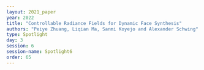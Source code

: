 ```yaml
---
layout: 2021_paper
year: 2022
title: "Controllable Radiance Fields for Dynamic Face Synthesis"
authors: "Peiye Zhuang, Liqian Ma, Sanmi Koyejo and Alexander Schwing"
type: Spotlight
day: 3
session: 6
session-name: Spotlight6
order: 65
---
```

